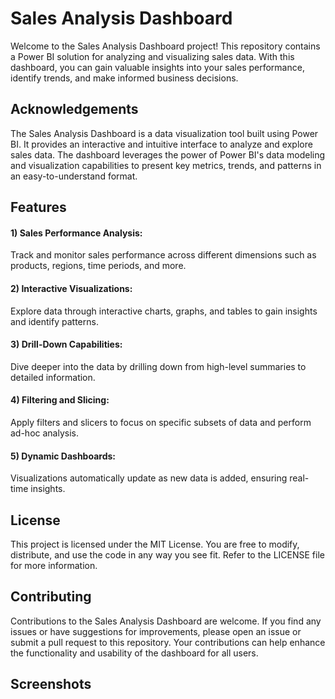 # Sales Analysis Dashboard

Welcome to the Sales Analysis Dashboard project! This repository contains a Power BI solution for analyzing and visualizing sales data. With this dashboard, you can gain valuable insights into your sales performance, identify trends, and make informed business decisions.

## Acknowledgements

The Sales Analysis Dashboard is a data visualization tool built using Power BI. It provides an interactive and intuitive interface to analyze and explore sales data. The dashboard leverages the power of Power BI's data modeling and visualization capabilities to present key metrics, trends, and patterns in an easy-to-understand format.
## Features

#### 1) Sales Performance Analysis:
Track and monitor sales performance across different dimensions such as products, regions, time periods, and more.

#### 2) Interactive Visualizations: 
Explore data through interactive charts, graphs, and tables to gain insights and identify patterns.

#### 3) Drill-Down Capabilities:
Dive deeper into the data by drilling down from high-level summaries to detailed information.

#### 4) Filtering and Slicing:
Apply filters and slicers to focus on specific subsets of data and perform ad-hoc analysis.

#### 5) Dynamic Dashboards:
Visualizations automatically update as new data is added, ensuring real-time insights.
## License

This project is licensed under the MIT License. You are free to modify, distribute, and use the code in any way you see fit. Refer to the LICENSE file for more information.


## Contributing
Contributions to the Sales Analysis Dashboard are welcome. If you find any issues or have suggestions for improvements, please open an issue or submit a pull request to this repository. Your contributions can help enhance the functionality and usability of the dashboard for all users.
## Screenshots
